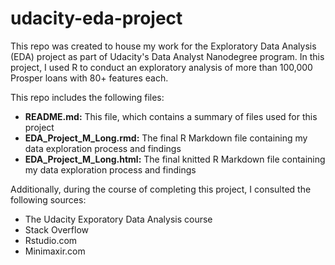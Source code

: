 # udacity-eda-project
This repo was created to house my work for the Exploratory Data Analysis (EDA) project as part of Udacity's Data Analyst Nanodegree program. In this project, I used R to conduct an exploratory analysis of more than 100,000 Prosper loans with 80+ features each. 


This repo includes the following files: 
- **README.md:** This file, which contains a summary of files used for this project
- **EDA_Project_M_Long.rmd:** The final R Markdown file containing my data exploration process and findings
- **EDA_Project_M_Long.html:** The final knitted R Markdown file containing my data exploration process and findings


Additionally, during the course of completing this project, I consulted the following sources:
- The Udacity Exporatory Data Analysis course
- Stack Overflow
- Rstudio.com
- Minimaxir.com
